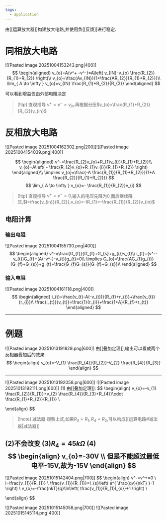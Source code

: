```yaml
---
tags:
  - application
---
```

由[[运算放大器]]构建放大电路,并使用负[[反馈]]进行稳定.
# 同相放大电路
![[Pasted image 20251004153243.png|400]]
$$
\begin{aligned}
v_{o}=A(v^+ -v^-)=A\left( v_{IN}-v_{o} \frac{R_{2}}{R_{1}+R_{2}} \right)\\
v_{o}=\frac{Av_{IN}}{1+\frac{AR_{2}}{R_{1}+R_{2}}}\\
\lim_{ A \to \infty } v_{o}=v_{IN} \frac{R_{1}+R_{2}}{R_{2}}
\end{aligned}
$$

可以看到增益仅由外部电阻决定
>[!tip] 直观推导
>$v^+=v^-=v_{in}$.再根据分压$v_{o}=\frac{R_{1}+R_{2}}{R_{2}}v_{in}$
# 反相放大电路
![[Pasted image 20251004162302.png|200]]![[Pasted image 20251004154039.png|400]]

$$
\begin{aligned}
v^-=\frac{R_{2}v_{o}+R_{1}v_{i}}{R_{1}+R_{2}}\\
v_{o}=A\left( - \frac{R_{2}v_{o}+R_{1}v_{i}}{R_{1}+R_{2}} \right)
\end{aligned}\\
\implies v_{o}=\frac{-A \frac{R_{1}}{R_{1}+R_{2}}}{1+A \frac{R_{2}}{R_{1}+R_{2}}}
$$
$$
\lim_{ A \to \infty } v_{o}=- \frac{R_{1}}{R_{2}}v_{i}
$$
>[!tip] 直观推导
>$v^+=v^-=0$,输入的电压先降为0,而后继续降压,$I=\frac{v_{in}}{R_{2}},v_{o}=-IR_{1}=-\frac{R_{1}}{R_{2}}v_{in}$


## 电阻计算
### 输出电阻
![[Pasted image 20251004155730.png|400]]
$$
\begin{aligned}
v^-=\frac{G_{f}}{G_{f}+G_{s}+g_{i}}v_{t}\\
i_{t}+(v^--v_{t})G_{f}+(A(-v^-)-v_{t})g_{t}=0\\
\implies G_{o}=\frac{AG_{f}g_{t}}{G_{f}+G_{s}}+g_{t}+\frac{G_{f}G_{s}}{G_{f}+G_{s}}\\
\end{aligned}
$$
### 输入电阻
![[Pasted image 20251004161118.png|400]]
$$
\begin{aligned}
i_{t}=\frac{v_{t}-A(-v_{t})}{R_{f}+r_{t}}+\frac{v_{t}}{r_{i}}\\
\frac{i_{t}}{v_{t}}=\frac{1}{r_{i}}+\frac{1+A}{R_{f}+r_{t}}
\end{aligned}
$$

---
# 例题


![[Pasted image 20251013191829.png|600]]
由[[叠加定理]],输出可以看成两个反相器叠加后的效果:
$$
\begin{align}
v_{o}=-V_{1} \frac{R_{4}}{R_{2}}-V_{2} \frac{R_{4}}{R_{3}}
\end{align}
$$

---
![[Pasted image 20251013192058.png|600]]
![[Pasted image 20251013192111.png|600]]
 (1)
 由[[叠加定理]]:
 $$
\begin{align}
v_{o}=-v_{1} \frac{R_{2}}{R_{1}}+v_{2} \frac{R_{4}}{R_{3}+R_{4}}\cdot \frac{R_{1}+R_{2}}{R_{1}} \\

\end{align}
$$
>[!note] 减法器 
>观察上式,如果$R_{3}=R_{1},R_{4}=R_{2}$,可以构成[[运算电路#减法器|减法器]]

(2)不会改变
(3)$R_{4}=45k\Omega$
(4)
$$
\begin{align}
v_{o}=-30V \\
但是不能超过最低电平-15V,故为-15V
\end{align}
$$
---

![[Pasted image 20251015142404.png|700]]
$$
\begin{align}
v^-=v^+=0 \\
i=\frac{v_{1}}{R_{1}} \\
\frac{v_{1}}{R_{1}}=I_{s}\left( e^{ \frac{qv}{nkT} }-1 \right) \\
v_{o}=-\frac{nkT}{q}\ln\left( \frac{v_{1}}{R_{1}I_{s}}+1 \right) \\

\end{align}
$$


![[Pasted image 20251015145058.png|700]]
![[Pasted image 20251015145114.png|400]]
